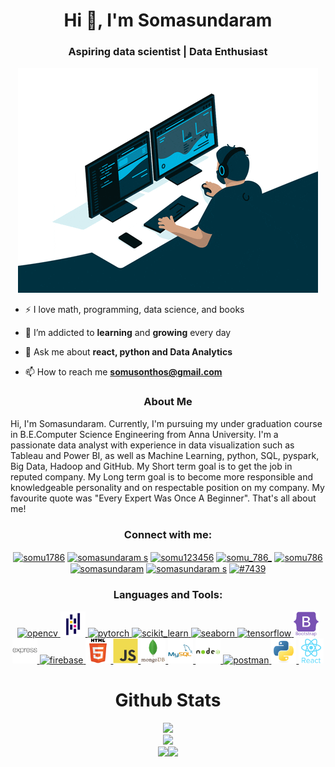 <h1 align="center">Hi 👋, I'm Somasundaram</h1>
<h3 align="center">Aspiring data scientist | Data Enthusiast</h3>

<p align="center">
  <img alt="" src="https://github.com/somu786/somu786/blob/main/githubProfile.gif">
</p>

- ⚡ I love math, programming, data science, and books 

- 🌱 I’m addicted to **learning** and **growing** every day

- 💬 Ask me about **react, python and Data Analytics**

- 📫 How to reach me **somusonthos@gmail.com**

<h3 align="center">About Me</h3>
Hi, I'm Somasundaram. Currently, I'm pursuing my under graduation course in B.E.Computer Science Engineering from Anna University. I'm a passionate data analyst with experience in data visualization such as Tableau and Power BI, as well as Machine Learning, python, SQL, pyspark, Big Data, Hadoop and GitHub. My Short term goal is to get the job in reputed company. My Long term goal is to become more responsible and knowledgeable personality and on respectable position on my company. My favourite quote was "Every Expert Was Once A Beginner". That's all about me!

<h3 align="center">Connect with me:</h3>
<p align="center">
<a href="https://twitter.com/somu1786" target="blank"><img align="center" src="https://raw.githubusercontent.com/rahuldkjain/github-profile-readme-generator/master/src/images/icons/Social/twitter.svg" alt="somu1786" height="30" width="40" /></a>
<a href="https://linkedin.com/in/somasundaram-s-3a636518a" target="blank"><img align="center" src="https://raw.githubusercontent.com/rahuldkjain/github-profile-readme-generator/master/src/images/icons/Social/linked-in-alt.svg" alt="somasundaram s" height="30" width="40" /></a>
<a href="https://kaggle.com/somu123456" target="blank"><img align="center" src="https://raw.githubusercontent.com/rahuldkjain/github-profile-readme-generator/master/src/images/icons/Social/kaggle.svg" alt="somu123456" height="30" width="40" /></a>
<a href="https://instagram.com/somu_786_" target="blank"><img align="center" src="https://raw.githubusercontent.com/rahuldkjain/github-profile-readme-generator/master/src/images/icons/Social/instagram.svg" alt="somu_786_" height="30" width="40" /></a>
<a href="https://www.codechef.com/users/somu786" target="blank"><img align="center" src="https://cdn.jsdelivr.net/npm/simple-icons@3.1.0/icons/codechef.svg" alt="somu786" height="30" width="40" /></a>
<a href="https://www.hackerrank.com/CSE_19095" target="blank"><img align="center" src="https://raw.githubusercontent.com/rahuldkjain/github-profile-readme-generator/master/src/images/icons/Social/hackerrank.svg" alt="somasundaram" height="30" width="40" /></a>
<a href="https://www.hackerearth.com/@somusonthos" target="blank"><img align="center" src="https://raw.githubusercontent.com/rahuldkjain/github-profile-readme-generator/master/src/images/icons/Social/hackerearth.svg" alt="somasundaram s" height="30" width="40" /></a>
<a href="https://discord.gg/#7439" target="blank"><img align="center" src="https://raw.githubusercontent.com/rahuldkjain/github-profile-readme-generator/master/src/images/icons/Social/discord.svg" alt="#7439" height="30" width="40" /></a>
</p>

<h3 align="center">Languages and Tools:</h3>
<p align="center"> 
<a href="https://opencv.org/" target="_blank" rel="noreferrer"> <img src="https://www.vectorlogo.zone/logos/opencv/opencv-icon.svg" alt="opencv" width="40" height="40"/> </a>
<a href="https://pandas.pydata.org/" target="_blank" rel="noreferrer"> <img src="https://raw.githubusercontent.com/devicons/devicon/2ae2a900d2f041da66e950e4d48052658d850630/icons/pandas/pandas-original.svg" alt="pandas" width="40" height="40"/> </a>
<a href="https://pytorch.org/" target="_blank" rel="noreferrer"> <img src="https://www.vectorlogo.zone/logos/pytorch/pytorch-icon.svg" alt="pytorch" width="40" height="40"/> </a> <a href="https://scikit-learn.org/" target="_blank" rel="noreferrer"> <img src="https://upload.wikimedia.org/wikipedia/commons/0/05/Scikit_learn_logo_small.svg" alt="scikit_learn" width="40" height="40"/> </a>
<a href="https://seaborn.pydata.org/" target="_blank" rel="noreferrer"> <img src="https://seaborn.pydata.org/_images/logo-mark-lightbg.svg" alt="seaborn" width="40" height="40"/> </a> <a href="https://www.tensorflow.org" target="_blank" rel="noreferrer"> <img src="https://www.vectorlogo.zone/logos/tensorflow/tensorflow-icon.svg" alt="tensorflow" width="40" height="40"/> </a>
<a href="https://getbootstrap.com" target="_blank" rel="noreferrer"> <img src="https://raw.githubusercontent.com/devicons/devicon/master/icons/bootstrap/bootstrap-plain-wordmark.svg" alt="bootstrap" width="40" height="40"/> </a>
<a href="https://expressjs.com" target="_blank" rel="noreferrer"> <img src="https://raw.githubusercontent.com/devicons/devicon/master/icons/express/express-original-wordmark.svg" alt="express" width="40" height="40"/> </a>
<a href="https://firebase.google.com/" target="_blank" rel="noreferrer"> <img src="https://www.vectorlogo.zone/logos/firebase/firebase-icon.svg" alt="firebase" width="40" height="40"/> </a> <a href="https://www.w3.org/html/" target="_blank" rel="noreferrer"> <img src="https://raw.githubusercontent.com/devicons/devicon/master/icons/html5/html5-original-wordmark.svg" alt="html5" width="40" height="40"/> </a>
<a href="https://developer.mozilla.org/en-US/docs/Web/JavaScript" target="_blank" rel="noreferrer"> <img src="https://raw.githubusercontent.com/devicons/devicon/master/icons/javascript/javascript-original.svg" alt="javascript" width="40" height="40"/> </a>
<a href="https://www.mongodb.com/" target="_blank" rel="noreferrer"> <img src="https://raw.githubusercontent.com/devicons/devicon/master/icons/mongodb/mongodb-original-wordmark.svg" alt="mongodb" width="40" height="40"/> </a>
<a href="https://www.mysql.com/" target="_blank" rel="noreferrer"> <img src="https://raw.githubusercontent.com/devicons/devicon/master/icons/mysql/mysql-original-wordmark.svg" alt="mysql" width="40" height="40"/> </a>
<a href="https://nodejs.org" target="_blank" rel="noreferrer"> <img src="https://raw.githubusercontent.com/devicons/devicon/master/icons/nodejs/nodejs-original-wordmark.svg" alt="nodejs" width="40" height="40"/> </a>
<a href="https://postman.com" target="_blank" rel="noreferrer"> <img src="https://www.vectorlogo.zone/logos/getpostman/getpostman-icon.svg" alt="postman" width="40" height="40"/> </a>
<a href="https://www.python.org" target="_blank" rel="noreferrer"> <img src="https://raw.githubusercontent.com/devicons/devicon/master/icons/python/python-original.svg" alt="python" width="40" height="40"/> </a>
<a href="https://reactjs.org/" target="_blank" rel="noreferrer"> <img src="https://raw.githubusercontent.com/devicons/devicon/master/icons/react/react-original-wordmark.svg" alt="react" width="40" height="40"/> </a> </p>

<h1 align="center">Github Stats</h1>
<div align="center" >
<img width="43%" src="https://github-readme-stats.vercel.app/api?username=somu786&theme=tokyonight&show_icons=true"> <br>
<img width="40%" src="https://github-readme-stats.vercel.app/api/top-langs/?username=somu786&layout=compact&theme=tokyonight">
</div> 
<div align="center">
<img src="https://github-readme-streak-stats.herokuapp.com/?user=somu786")"><img src="https://activity-graph.herokuapp.com/graph?username=somu786&theme=tokyonight"></div>
